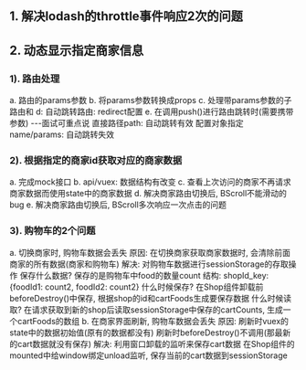 ## 1. 解决lodash的throttle事件响应2次的问题

## 2. 动态显示指定商家信息
### 1). 路由处理
  a. 路由的params参数
  b. 将params参数转换成props
  c. 处理带params参数的子路由和<router-link>
  d: 自动跳转路由: redirect配置
  e. 在调用push()进行路由跳转时(需要携带参数)   ---面试可重点说
      直接路径path: 自动跳转有效
      配置对象指定name/params: 自动跳转失效

### 2). 根据指定的商家id获取对应的商家数据
  a. 完成mock接口
  b. api/vuex: 数据结构有改变
  c. 查看上次访问的商家不再请求商家数据而使用state中的商家数据
  d. 解决商家路由切换后, BScroll不能滑动的bug
  e. 解决商家路由切换后, BScroll多次响应一次点击的问题
      
### 3). 购物车的2个问题
  a. 切换商家时, 购物车数据会丢失
    原因: 在切换商家获取商家数据时, 会清除前面商家的所有数据(商家和购物车)
    解决: 对购物车数据进行sessionStorage的存取操作
    保存什么数据?
        保存的是购物车中food的数量count
        结构: shopId_key: {foodId1: count2, foodId2: count2}
    什么时候保存?
        在Shop组件卸载前beforeDestroy()中保存, 根据shop的id和cartFoods生成要保存数据
    什么时候读取?
        在请求获取到新的shop后读取sessionStorage中保存的cartCounts, 生成一个cartFoods的数组
  b. 在商家界面刷新, 购物车数据会丢失
    原因: 
        刷新时vuex的state中的数据初始值(原有的数据都没有)
        刷新时beforeDestroy()不调用(那最新的cart数据就没有保存)
    解决:
        利用窗口卸载的监听来保存cart数据
        在Shop组件的mounted中给window绑定unload监听, 保存当前的cart数据到sessionStorage

## 